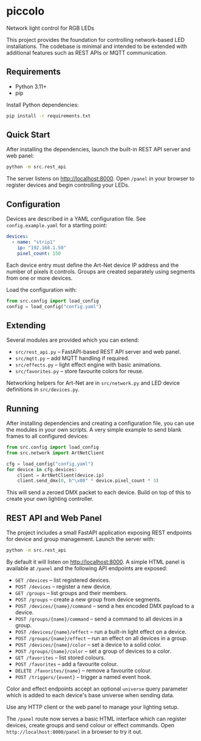 # piccolo

Network light control for RGB LEDs

This project provides the foundation for controlling network-based LED
installations. The codebase is minimal and intended to be extended with
additional features such as REST APIs or MQTT communication.

## Requirements

* Python 3.11+
* pip

Install Python dependencies:

```bash
pip install -r requirements.txt
```

## Quick Start

After installing the dependencies, launch the built-in REST API server and
web panel:

```bash
python -m src.rest_api
```

The server listens on <http://localhost:8000>. Open `/panel` in your browser
to register devices and begin controlling your LEDs.

## Configuration

Devices are described in a YAML configuration file. See
`config.example.yaml` for a starting point:

```yaml
devices:
  - name: "strip1"
    ip: "192.168.1.50"
    pixel_count: 150
```

Each device entry must define the Art-Net device IP address and the
number of pixels it controls. Groups are created separately using
segments from one or more devices.

Load the configuration with:

```python
from src.config import load_config
config = load_config("config.yaml")
```

## Extending

Several modules are provided which you can extend:

* `src/rest_api.py` – FastAPI-based REST API server and web panel.
* `src/mqtt.py` – add MQTT handling if required.
* `src/effects.py` – light effect engine with basic animations.
* `src/favorites.py` – store favourite colors for reuse.

Networking helpers for Art-Net are in `src/network.py` and LED device
definitions in `src/devices.py`.

## Running

After installing dependencies and creating a configuration file, you can
use the modules in your own scripts. A very simple example to send blank
frames to all configured devices:

```python
from src.config import load_config
from src.network import ArtNetClient

cfg = load_config("config.yaml")
for device in cfg.devices:
    client = ArtNetClient(device.ip)
    client.send_dmx(0, b"\x00" * device.pixel_count * 3)
```

This will send a zeroed DMX packet to each device. Build on top of this
to create your own lighting controller.

## REST API and Web Panel

The project includes a small FastAPI application exposing REST endpoints
for device and group management. Launch the server with:

```bash
python -m src.rest_api
```

By default it will listen on <http://localhost:8000>. A simple HTML panel
is available at `/panel` and the following API endpoints are exposed:

* `GET /devices` – list registered devices.
* `POST /devices` – register a new device.
* `GET /groups` – list groups and their members.
* `POST /groups` – create a new group from device segments.
* `POST /devices/{name}/command` – send a hex encoded DMX payload to a device.
* `POST /groups/{name}/command` – send a command to all devices in a group.
* `POST /devices/{name}/effect` – run a built-in light effect on a device.
* `POST /groups/{name}/effect` – run an effect on all devices in a group.
* `POST /devices/{name}/color` – set a device to a solid color.
* `POST /groups/{name}/color` – set a group of devices to a color.
* `GET /favorites` – list stored colours.
* `POST /favorites` – add a favourite colour.
* `DELETE /favorites/{name}` – remove a favourite colour.
* `POST /triggers/{event}` – trigger a named event hook.

Color and effect endpoints accept an optional `universe` query parameter
which is added to each device's base universe when sending data.

Use any HTTP client or the web panel to manage your lighting setup.

The `/panel` route now serves a basic HTML interface which can register
devices, create groups and send colour or effect commands. Open
`http://localhost:8000/panel` in a browser to try it out.
